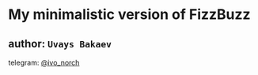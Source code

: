 # My minimalistic version of FizzBuzz

## author: `Uvays Bakaev`
telegram: [@ivo_norch](https://t.me/ivo_norch)
